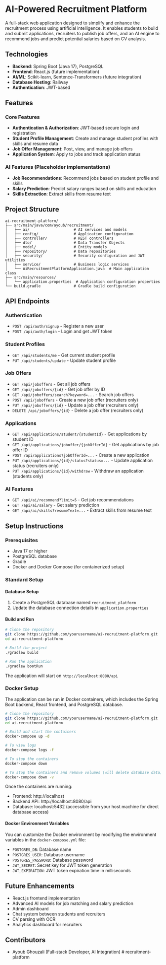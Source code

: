 # AI-Powered Recruitment Platform

A full-stack web application designed to simplify and enhance the recruitment process using artificial intelligence. It enables students to build and submit applications, recruiters to publish job offers, and an AI engine to recommend jobs and predict potential salaries based on CV analysis.

## Technologies

* **Backend**: Spring Boot (Java 17), PostgreSQL
* **Frontend**: React.js (future implementation)
* **AI/ML**: Scikit-learn, Sentence-Transformers (future integration)
* **Database Hosting**: Railway
* **Authentication**: JWT-based

## Features

### Core Features
- **Authentication & Authorization**: JWT-based secure login and registration
- **Student Profile Management**: Create and manage student profiles with skills and resume data
- **Job Offer Management**: Post, view, and manage job offers
- **Application System**: Apply to jobs and track application status

### AI Features (Placeholder implementations)
- **Job Recommendations**: Recommend jobs based on student profile and skills
- **Salary Prediction**: Predict salary ranges based on skills and education
- **Skills Extraction**: Extract skills from resume text

## Project Structure

```
ai-recruitment-platform/
├── src/main/java/com/ayoub/recruitment/
│   ├── ai/                    # AI services and models
│   ├── config/                # Application configuration
│   ├── controller/            # REST controllers
│   ├── dto/                   # Data Transfer Objects
│   ├── model/                 # Entity models
│   ├── repository/            # Data repositories
│   ├── security/              # Security configuration and JWT utilities
│   ├── service/               # Business logic services
│   └── AiRecruitmentPlatformApplication.java  # Main application class
├── src/main/resources/
│   └── application.properties  # Application configuration properties
└── build.gradle               # Gradle build configuration
```

## API Endpoints

### Authentication
- `POST /api/auth/signup` - Register a new user
- `POST /api/auth/login` - Login and get JWT token

### Student Profiles
- `GET /api/students/me` - Get current student profile
- `PUT /api/students/update` - Update student profile

### Job Offers
- `GET /api/joboffers` - Get all job offers
- `GET /api/joboffers/{id}` - Get job offer by ID
- `GET /api/joboffers/search?keyword=...` - Search job offers
- `POST /api/joboffers` - Create a new job offer (recruiters only)
- `PUT /api/joboffers/{id}` - Update a job offer (recruiters only)
- `DELETE /api/joboffers/{id}` - Delete a job offer (recruiters only)

### Applications
- `GET /api/applications/student/{studentId}` - Get applications by student ID
- `GET /api/applications/joboffer/{jobOfferId}` - Get applications by job offer ID
- `POST /api/applications?jobOfferId=...` - Create a new application
- `PUT /api/applications/{id}/status?status=...` - Update application status (recruiters only)
- `PUT /api/applications/{id}/withdraw` - Withdraw an application (students only)

### AI Features
- `GET /api/ai/recommend?limit=5` - Get job recommendations
- `GET /api/ai/salary` - Get salary prediction
- `GET /api/ai/skills?resumeText=...` - Extract skills from resume text

## Setup Instructions

### Prerequisites
- Java 17 or higher
- PostgreSQL database
- Gradle
- Docker and Docker Compose (for containerized setup)

### Standard Setup

#### Database Setup
1. Create a PostgreSQL database named `recruitment_platform`
2. Update the database connection details in `application.properties`

#### Build and Run
```bash
# Clone the repository
git clone https://github.com/yourusername/ai-recruitment-platform.git
cd ai-recruitment-platform

# Build the project
./gradlew build

# Run the application
./gradlew bootRun
```

The application will start on `http://localhost:8080/api`

### Docker Setup

The application can be run in Docker containers, which includes the Spring Boot backend, React frontend, and PostgreSQL database.

```bash
# Clone the repository
git clone https://github.com/yourusername/ai-recruitment-platform.git
cd ai-recruitment-platform

# Build and start the containers
docker-compose up -d

# To view logs
docker-compose logs -f

# To stop the containers
docker-compose down

# To stop the containers and remove volumes (will delete database data)
docker-compose down -v
```

Once the containers are running:
- Frontend: http://localhost
- Backend API: http://localhost:8080/api
- Database: localhost:5432 (accessible from your host machine for direct database access)

#### Docker Environment Variables

You can customize the Docker environment by modifying the environment variables in the `docker-compose.yml` file:

- `POSTGRES_DB`: Database name
- `POSTGRES_USER`: Database username
- `POSTGRES_PASSWORD`: Database password
- `JWT_SECRET`: Secret key for JWT token generation
- `JWT_EXPIRATION`: JWT token expiration time in milliseconds

## Future Enhancements
- React.js frontend implementation
- Advanced AI models for job matching and salary prediction
- Admin dashboard
- Chat system between students and recruiters
- CV parsing with OCR
- Analytics dashboard for recruiters

## Contributors
- Ayoub Ghouzali (Full-stack Developer, AI Integration)
#   r e c r u i t m e n t - p l a t f o r m  
 